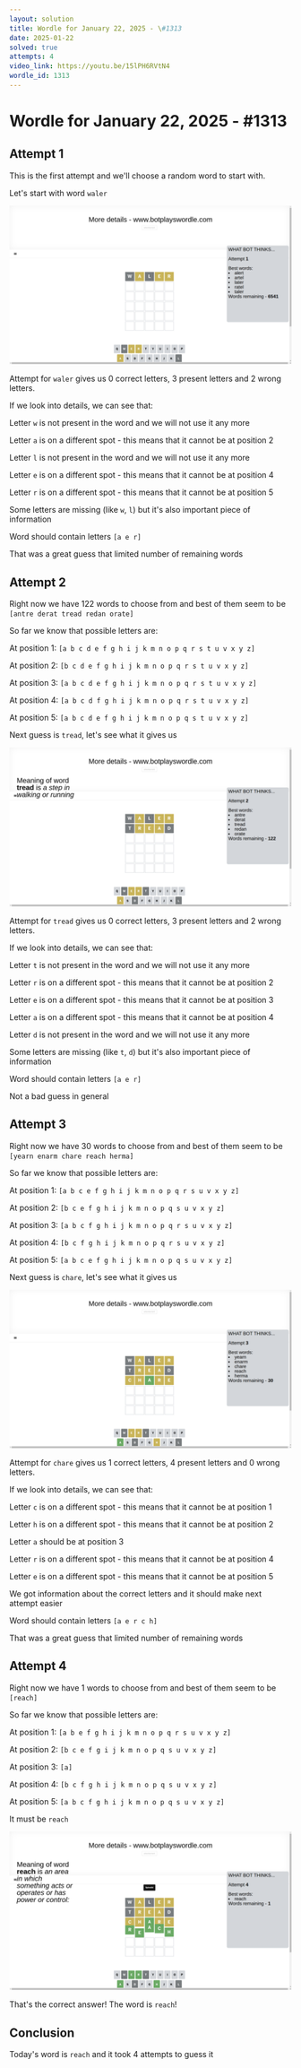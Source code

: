 ```yaml
---
layout: solution
title: Wordle for January 22, 2025 - \#1313
date: 2025-01-22
solved: true
attempts: 4
video_link: https://youtu.be/15lPH6RVtN4
wordle_id: 1313
---
```


# Wordle for January 22, 2025 - \#1313

## Attempt 1

This is the first attempt and we'll choose a random word to start with.

Let's start with word `waler`

![Attempt 1](2025-01-22/attempt-1.png)

Attempt for `waler` gives us 0 correct letters, 3 present letters and 2 wrong letters.

If we look into details, we can see that:

Letter `w` is not present in the word and we will not use it any more

Letter `a` is on a different spot - this means that it cannot be at position 2

Letter `l` is not present in the word and we will not use it any more

Letter `e` is on a different spot - this means that it cannot be at position 4

Letter `r` is on a different spot - this means that it cannot be at position 5

Some letters are missing (like `w`, `l`) but it's also important piece of information

Word should contain letters `[a e r]`

That was a great guess that limited number of remaining words



## Attempt 2

Right now we have 122 words to choose from and best of them seem to be `[antre derat tread redan orate]`

So far we know that possible letters are:

At position 1: `[a b c d e f g h i j k m n o p q r s t u v x y z]`

At position 2: `[b c d e f g h i j k m n o p q r s t u v x y z]`

At position 3: `[a b c d e f g h i j k m n o p q r s t u v x y z]`

At position 4: `[a b c d f g h i j k m n o p q r s t u v x y z]`

At position 5: `[a b c d e f g h i j k m n o p q s t u v x y z]`

Next guess is `tread`, let's see what it gives us

![Attempt 2](2025-01-22/attempt-2.png)

Attempt for `tread` gives us 0 correct letters, 3 present letters and 2 wrong letters.

If we look into details, we can see that:

Letter `t` is not present in the word and we will not use it any more

Letter `r` is on a different spot - this means that it cannot be at position 2

Letter `e` is on a different spot - this means that it cannot be at position 3

Letter `a` is on a different spot - this means that it cannot be at position 4

Letter `d` is not present in the word and we will not use it any more

Some letters are missing (like `t`, `d`) but it's also important piece of information

Word should contain letters `[a e r]`

Not a bad guess in general



## Attempt 3

Right now we have 30 words to choose from and best of them seem to be `[yearn enarm chare reach herma]`

So far we know that possible letters are:

At position 1: `[a b c e f g h i j k m n o p q r s u v x y z]`

At position 2: `[b c e f g h i j k m n o p q s u v x y z]`

At position 3: `[a b c f g h i j k m n o p q r s u v x y z]`

At position 4: `[b c f g h i j k m n o p q r s u v x y z]`

At position 5: `[a b c e f g h i j k m n o p q s u v x y z]`

Next guess is `chare`, let's see what it gives us

![Attempt 3](2025-01-22/attempt-3.png)

Attempt for `chare` gives us 1 correct letters, 4 present letters and 0 wrong letters.

If we look into details, we can see that:

Letter `c` is on a different spot - this means that it cannot be at position 1

Letter `h` is on a different spot - this means that it cannot be at position 2

Letter `a` should be at position 3

Letter `r` is on a different spot - this means that it cannot be at position 4

Letter `e` is on a different spot - this means that it cannot be at position 5

We got information about the correct letters and it should make next attempt easier

Word should contain letters `[a e r c h]`

That was a great guess that limited number of remaining words



## Attempt 4

Right now we have 1 words to choose from and best of them seem to be `[reach]`

So far we know that possible letters are:

At position 1: `[a b e f g h i j k m n o p q r s u v x y z]`

At position 2: `[b c e f g i j k m n o p q s u v x y z]`

At position 3: `[a]`

At position 4: `[b c f g h i j k m n o p q s u v x y z]`

At position 5: `[a b c f g h i j k m n o p q s u v x y z]`

It must be `reach`

![Attempt 4](2025-01-22/attempt-4.png)

That's the correct answer! The word is `reach`!

## Conclusion

Today's word is `reach` and it took 4 attempts to guess it

